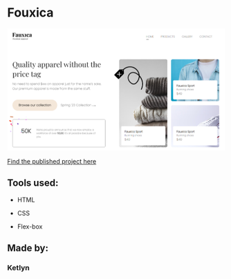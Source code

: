 # Fouxica
![image](images/page.png)

[Find the published project here](https://fouxica.vercel.app/)

## Tools used:

* HTML

* CSS

* Flex-box

## Made by:

### Ketlyn
